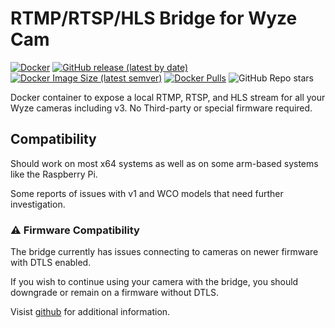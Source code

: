 # RTMP/RTSP/HLS Bridge for Wyze Cam

[![Docker](https://github.com/mrlt8/docker-wyze-bridge/actions/workflows/docker-image.yml/badge.svg)](https://github.com/mrlt8/docker-wyze-bridge/actions/workflows/docker-image.yml) [![GitHub release (latest by date)](https://img.shields.io/github/v/release/mrlt8/docker-wyze-bridge?logo=github)](https://github.com/mrlt8/docker-wyze-bridge/releases/latest) [![Docker Image Size (latest semver)](https://img.shields.io/docker/image-size/mrlt8/wyze-bridge?sort=semver&logo=docker)](https://hub.docker.com/r/mrlt8/wyze-bridge) [![Docker Pulls](https://img.shields.io/docker/pulls/mrlt8/wyze-bridge?logo=docker)](https://hub.docker.com/r/mrlt8/wyze-bridge) ![GitHub Repo stars](https://img.shields.io/github/stars/mrlt8/docker-wyze-bridge?style=social)

Docker container to expose a local RTMP, RTSP, and HLS stream for all your Wyze cameras including v3. No Third-party or special firmware required.

## Compatibility

Should work on most x64 systems as well as on some arm-based systems like the Raspberry Pi.

Some reports of issues with v1 and WCO models that need further investigation.

### ⚠️ Firmware Compatibility

The bridge currently has issues connecting to cameras on newer firmware with DTLS enabled.

If you wish to continue using your camera with the bridge, you should downgrade or remain on a firmware without DTLS.

Visist [github](https://github.com/mrlt8/docker-wyze-bridge) for additional information.
